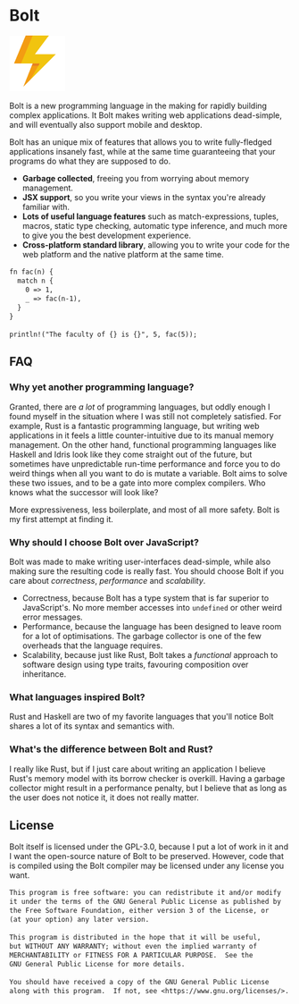 Bolt
====

<img height="100" src="https://github.com/boltlang/Bolt/blob/master/logo.png?raw=true" />

Bolt is a new programming language in the making for rapidly building complex applications.
It Bolt makes writing web applications dead-simple, and will eventually also support mobile and desktop.

Bolt has an unique mix of features that allows you to write fully-fledged
applications insanely fast, while at the same time guaranteeing that your programs
do what they are supposed to do.

 - **Garbage collected**, freeing you from worrying about memory management.
 - **JSX support**, so you write your views in the syntax you're already
   familiar with.
 - **Lots of useful language features** such as match-expressions, tuples, macros, static type checking, automatic type inference, and much more to give you the best development experience.
 - **Cross-platform standard library**, allowing you to write your code for the
   web platform and the native platform at the same time.

```
fn fac(n) {
  match n {
    0 => 1,
    _ => fac(n-1),
  }
}

println!("The faculty of {} is {}", 5, fac(5));
```

## FAQ

### Why yet another programming language?

Granted, there are _a lot_ of programming languages, but oddly enough I found myself
in the situation where I was still not completely satisfied. For example, Rust is a fantastic programming language,
but writing web applications in it feels a little counter-intuitive due to its manual memory management.
On the other hand, functional  programming languages like Haskell and Idris look like they come straight out of the future, but sometimes have unpredictable run-time performance and force you to do weird things when all you want to do is mutate a variable. Bolt aims to solve these two issues, and to be a gate into more complex compilers. Who knows what the successor will look like?

More expressiveness, less boilerplate, and most of all more safety. Bolt is my first attempt at finding it.

### Why should I choose Bolt over JavaScript?

Bolt was made to make writing user-interfaces dead-simple, while also making
sure the resulting code is really fast. You should choose Bolt if you care
about _correctness_, _performance_ and _scalability_.

 - Correctness, because Bolt has a type system that is far superior to
   JavaScript's. No more member accesses into `undefined` or other weird error
   messages.
 - Performance, because the language has been designed to leave room for a lot
   of optimisations. The garbage collector is one of the few overheads that the
   language requires.
 - Scalability, because just like Rust, Bolt takes a _functional_ approach to
   software design using type traits, favouring composition over inheritance.

### What languages inspired Bolt?

Rust and Haskell are two of my favorite languages that you'll notice Bolt
shares a lot of its syntax and semantics with.

### What's the difference between Bolt and Rust?

I really like Rust, but if I just care about writing an application I believe
Rust's memory model with its borrow checker is overkill. Having a garbage
collector might result in a performance penalty, but I believe that as
long as the user does not notice it, it does not really matter.

## License

Bolt itself is licensed under the GPL-3.0, because I put a lot of work in it
and I want the open-source nature of Bolt to be preserved. However, code that
is compiled using the Bolt compiler may be licensed under any license you want.

    This program is free software: you can redistribute it and/or modify
    it under the terms of the GNU General Public License as published by
    the Free Software Foundation, either version 3 of the License, or
    (at your option) any later version.

    This program is distributed in the hope that it will be useful,
    but WITHOUT ANY WARRANTY; without even the implied warranty of
    MERCHANTABILITY or FITNESS FOR A PARTICULAR PURPOSE.  See the
    GNU General Public License for more details.

    You should have received a copy of the GNU General Public License
    along with this program.  If not, see <https://www.gnu.org/licenses/>.

